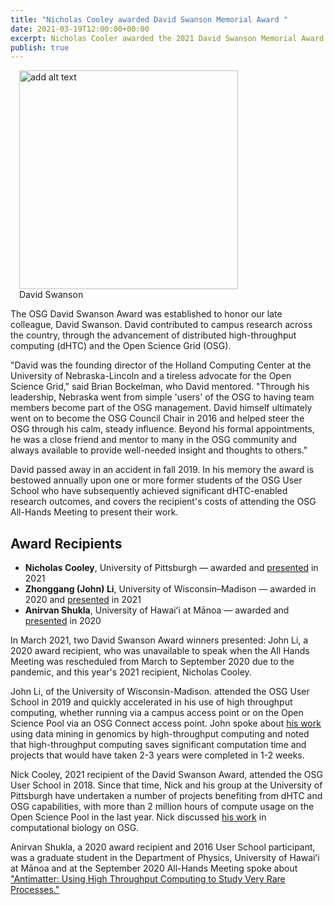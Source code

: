 ```yaml
---
title: "Nicholas Cooley awarded David Swanson Memorial Award " 
date: 2021-03-19T12:00:00+00:00
excerpt: Nicholas Cooler awarded the 2021 David Swanson Memorial Award
publish: true
--- 
```


<figure class="figure float-right" style="margin-left: 1em">
  <img src="{{site.baseurl}}/images/news/DavidSwanson.png" class="figure-img img-fluid rounded" alt="add alt text" width="350px">
  <figcaption class="figure-caption">David Swanson<br/></figcaption>
</figure>

The OSG David Swanson Award was established to honor our late colleague, David Swanson. David contributed to campus research across the country, through the advancement of distributed high-throughput computing (dHTC) and the Open Science Grid (OSG). 

"David was the founding director of the Holland Computing Center at the University of Nebraska-Lincoln and a tireless advocate for the Open Science Grid," said Brian Bockelman, who David mentored.  "Through his leadership, Nebraska went from simple 'users' of the OSG to having team members become part of the OSG management.  David himself ultimately went on to become the OSG Council Chair in 2016 and helped steer the OSG through his calm, steady influence. Beyond his formal appointments, he was a close friend and mentor to many in the OSG community and always available to provide well-needed insight and thoughts to others."

David passed away in an accident in fall 2019. In his memory the award is bestowed annually upon one or more former students of the OSG User School who have subsequently achieved significant dHTC-enabled research outcomes, and covers the recipient's costs of attending the OSG All-Hands Meeting to present their work.  
## Award Recipients

*   **Nicholas Cooley**, University of Pittsburgh &mdash;
    awarded and [presented](https://indico.fnal.gov/event/47040/contributions/208348/) in 2021
*   **Zhonggang (John) Li**, University of Wisconsin–Madison &mdash;
    awarded in 2020 and [presented](https://indico.fnal.gov/event/47040/contributions/208347/) in 2021
*   **Anirvan Shukla**, University of Hawaiʻi at Mānoa &mdash;
    awarded and [presented](https://indico.fnal.gov/event/22127/contributions/194478/) in 2020


In March 2021, two David Swanson Award winners presented: John Li, a 2020 award recipient, who was unavailable to speak when the All Hands Meeting was rescheduled from March to September 2020 due to the pandemic, and this year's 2021 recipient, Nicholas Cooley.

John Li, of the University of Wisconsin-Madison. attended the OSG User School in 2019 and quickly accelerated in his use of high throughput computing, whether running via a campus access point or on the Open Science Pool via an OSG Connect access point. John spoke about [his work](https://indico.fnal.gov/event/47040/contributions/208347/) using data mining in genomics by high-throughput computing and noted that high-throughput computing saves significant computation time and projects that would have taken 2-3 years were completed in 1-2 weeks.

Nick Cooley, 2021 recipient of the David Swanson Award, attended the OSG User School in 2018. Since that time, Nick and his group at the University of Pittsburgh have undertaken a number of projects benefiting from dHTC and OSG capabilities, with more than 2 million hours of compute usage on the Open Science Pool in the last year. Nick discussed [his work](https://indico.fnal.gov/event/47040/contributions/208348/) in computational biology on OSG. 

Anirvan Shukla, a 2020 award recipient and 2016 User School participant, was a graduate student in the Department of Physics, University of Hawaiʻi at Mānoa and at the September 2020 All-Hands Meeting spoke about ["Antimatter: Using High Throughput Computing to Study Very Rare Processes."](https://indico.fnal.gov/event/22127/contributions/194478/)
